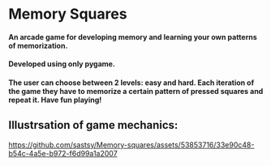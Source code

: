 # Memory Squares

#### An arcade game for developing memory and learning your own patterns of memorization. 
#### Developed using only pygame.
#### The user can choose between 2 levels: easy and hard. Each iteration of the game they have to memorize a certain pattern of pressed squares and repeat it. Have fun playing!

## Illustrsation of game mechanics:

https://github.com/sastsy/Memory-squares/assets/53853716/33e90c48-b54c-4a5e-b972-f6d99a1a2007

